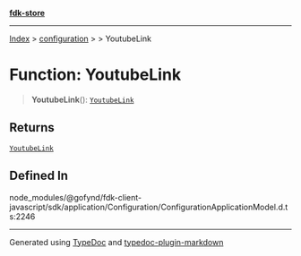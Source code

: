 [**fdk-store**](../../../README.md)
***

[Index](../../../API.md) > [configuration](../../README.md) > [<internal>](../README.md) > YoutubeLink

# Function: YoutubeLink

> **YoutubeLink**(): [`YoutubeLink`](../type-aliases/type-alias.YoutubeLink.md)

## Returns

[`YoutubeLink`](../type-aliases/type-alias.YoutubeLink.md)

## Defined In

node\_modules/@gofynd/fdk-client-javascript/sdk/application/Configuration/ConfigurationApplicationModel.d.ts:2246

***
Generated using [TypeDoc](https://typedoc.org/) and [typedoc-plugin-markdown](https://www.npmjs.com/package/typedoc-plugin-markdown)
